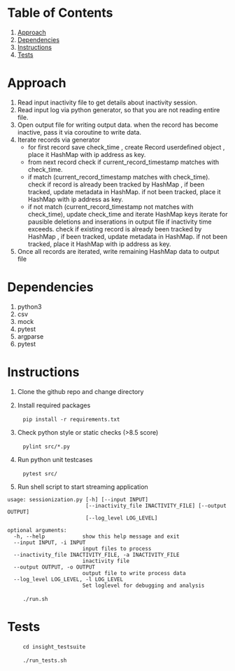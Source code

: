 # Table of Contents
1. [Approach](README.md#Approach)
2. [Dependencies](README.md#Dependencies)
3. [Instructions](README.md#Instructions)
4. [Tests](README.md#Tests)

# Approach
1. Read input inactivity file to get details about inactivity session.
2. Read input log via python generator, so that you are not reading entire file.
3. Open output file for writing output data. when the record has become inactive, pass it via coroutine to write data.  
4. Iterate records via generator
     - for first record save check_time , create Record userdefined object , place it HashMap with ip address as key.
     - from next record check if current_record_timestamp matches with check_time.
     - if match (current_record_timestamp matches with check_time). check if record is already been tracked by HashMap , if been tracked, update metadata in HashMap. if not been tracked, place it HashMap with ip address as key.
     - if not match (current_record_timestamp not matches with check_time), update check_time and iterate HashMap keys iterate for pausible deletions and inserations in output file if inactivity time exceeds. check if existing record is already been tracked by HashMap , if been tracked, update metadata in HashMap. if not been tracked, place it HashMap with ip address as key.
5. Once all records are iterated, write remaining HashMap data to output file

# Dependencies
1. python3
2. csv
3. mock
4. pytest
5. argparse
6. pytest

# Instructions
1. Clone the github repo and change directory

2. Install required packages

&nbsp;&nbsp;&nbsp;&nbsp;&nbsp;&nbsp;&nbsp;&nbsp; `pip install -r requirements.txt`

3. Check python style or static checks (>8.5 score)

&nbsp;&nbsp;&nbsp;&nbsp;&nbsp;&nbsp;&nbsp;&nbsp; `pylint src/*.py`

4. Run python unit testcases

&nbsp;&nbsp;&nbsp;&nbsp;&nbsp;&nbsp;&nbsp;&nbsp; `pytest src/`

5. Run shell script to start streaming application

```
usage: sessionization.py [-h] [--input INPUT]
                         [--inactivity_file INACTIVITY_FILE] [--output OUTPUT]
                         [--log_level LOG_LEVEL]

optional arguments:
  -h, --help            show this help message and exit
  --input INPUT, -i INPUT
                        input files to process
  --inactivity_file INACTIVITY_FILE, -a INACTIVITY_FILE
                        inactivity file
  --output OUTPUT, -o OUTPUT
                        output file to write process data
  --log_level LOG_LEVEL, -l LOG_LEVEL
                        Set loglevel for debugging and analysis
```

&nbsp;&nbsp;&nbsp;&nbsp;&nbsp;&nbsp;&nbsp;&nbsp; `./run.sh`

# Tests
&nbsp;&nbsp;&nbsp;&nbsp;&nbsp;&nbsp;&nbsp;&nbsp; `cd insight_testsuite`

&nbsp;&nbsp;&nbsp;&nbsp;&nbsp;&nbsp;&nbsp;&nbsp; `./run_tests.sh`


